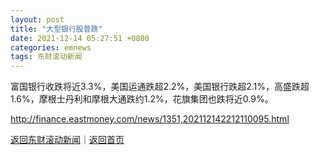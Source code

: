 ```yaml
---
layout: post
title: "大型银行股普跌"
date: 2021-12-14 05:27:51 +0800
categories: emnews
tags: 东财滚动新闻
---
```


富国银行收跌将近3.3%，美国运通跌超2.2%，美国银行跌超2.1%，高盛跌超1.6%，摩根士丹利和摩根大通跌约1.2%，花旗集团也跌将近0.9%。

<http://finance.eastmoney.com/news/1351,202112142212110095.html>

[返回东财滚动新闻](//finews.withounder.com/emnews/)｜[返回首页](//finews.withounder.com/)